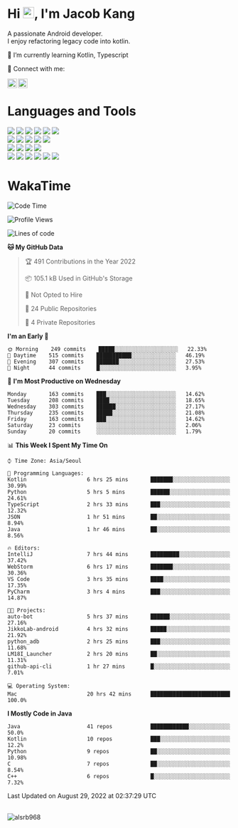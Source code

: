 # Hi <img src="https://media.giphy.com/media/hvRJCLFzcasrR4ia7z/giphy.gif" width="25px">, I'm Jacob Kang
A passionate Android developer.
</br>
I enjoy refactoring legacy code into kotlin.

🌱 I’m currently learning Kotlin, Typescript

🤝 Connect with me:

<a href="https://www.linkedin.com/in/minkyu-kang-b7477b1b2/"><img align="left" src="https://raw.githubusercontent.com/yushi1007/yushi1007/main/images/linkedin.svg" alt="Minkyu Kang | LinkedIn" width="21px"/></a>
<a href="https://www.instagram.com/_jacob_kang/"><img align="left" src="https://raw.githubusercontent.com/yushi1007/yushi1007/main/images/instagram.svg" alt="Jacob Kang | Instagram" width="21px"/></a>

</br>

# Languages and Tools

<div align="left">
<img src="https://img.shields.io/badge/java-007396?logo=java&logoColor=white"/>
<img src="https://img.shields.io/badge/kotlin-7F52FF?logo=kotlin&logoColor=white"/>
<img src="https://img.shields.io/badge/python-3776AB?logo=python&logoColor=white"/>
<img src="https://img.shields.io/badge/bash shell-4EAA25?logo=gnubash&logoColor=white"/>
<img src="https://img.shields.io/badge/c-A8B9CC?logo=c&logoColor=white"/>
<img src="https://img.shields.io/badge/c++-00599C?logo=c%2b%2b&logoColor=white"/>
</div>
<div align="left">
<img src="https://img.shields.io/badge/git-F05032?logo=git&logoColor=white"/>
<img src="https://img.shields.io/badge/github-181717?logo=github&logoColor=white"/>
<img src="https://img.shields.io/badge/mysql-4479A1?logo=mysql&logoColor=white"/>
<img src="https://img.shields.io/badge/sqlite-003B57?logo=sqlite&logoColor=white"/>
<img src="https://img.shields.io/badge/amazon AWS-232F3E?logo=amazonaws&logoColor=white"/>
</div>
<div align="left">
<img src="https://img.shields.io/badge/android-3DDC84?logo=android&logoColor=white"/>
<img src="https://img.shields.io/badge/linux-FCC624?logo=linux&logoColor=white"/>
<img src="https://img.shields.io/badge/flask-000000?logo=flask&logoColor=white"/>
<img src="https://img.shields.io/badge/arduino-00979D?logo=arduino&logoColor=white"/>
</div>
<div align="left">
<img src="https://img.shields.io/badge/slack-4A154B?logo=slack&logoColor=white"/>
<img src="https://img.shields.io/badge/notion-000000?logo=notion&logoColor=white"/>
<img src="https://img.shields.io/badge/jira-0052CC?logo=jira&logoColor=white"/>
<img src="https://img.shields.io/badge/postman-FF6C37?logo=postman&logoColor=white"/>
<img src="https://img.shields.io/badge/intellij-000000?logo=intellijidea&logoColor=white"/>
<img src="https://img.shields.io/badge/pycharm-000000?logo=pycharm&logoColor=white"/>
</div>

# WakaTime

<!--START_SECTION:waka-->
![Code Time](http://img.shields.io/badge/Code%20Time-1%2C120%20hrs%2010%20mins-blue)

![Profile Views](http://img.shields.io/badge/Profile%20Views-2-blue)

![Lines of code](https://img.shields.io/badge/From%20Hello%20World%20I%27ve%20Written-163%20Thousand%20lines%20of%20code-blue)

**🐱 My GitHub Data** 

> 🏆 491 Contributions in the Year 2022
 > 
> 📦 105.1 kB Used in GitHub's Storage 
 > 
> 🚫 Not Opted to Hire
 > 
> 📜 24 Public Repositories 
 > 
> 🔑 4 Private Repositories  
 > 
**I'm an Early 🐤** 

```text
🌞 Morning    249 commits    █████░░░░░░░░░░░░░░░░░░░░   22.33% 
🌆 Daytime    515 commits    ███████████░░░░░░░░░░░░░░   46.19% 
🌃 Evening    307 commits    ███████░░░░░░░░░░░░░░░░░░   27.53% 
🌙 Night      44 commits     █░░░░░░░░░░░░░░░░░░░░░░░░   3.95%

```
📅 **I'm Most Productive on Wednesday** 

```text
Monday       163 commits    ███░░░░░░░░░░░░░░░░░░░░░░   14.62% 
Tuesday      208 commits    ████░░░░░░░░░░░░░░░░░░░░░   18.65% 
Wednesday    303 commits    ██████░░░░░░░░░░░░░░░░░░░   27.17% 
Thursday     235 commits    █████░░░░░░░░░░░░░░░░░░░░   21.08% 
Friday       163 commits    ███░░░░░░░░░░░░░░░░░░░░░░   14.62% 
Saturday     23 commits     ░░░░░░░░░░░░░░░░░░░░░░░░░   2.06% 
Sunday       20 commits     ░░░░░░░░░░░░░░░░░░░░░░░░░   1.79%

```


📊 **This Week I Spent My Time On** 

```text
⌚︎ Time Zone: Asia/Seoul

💬 Programming Languages: 
Kotlin                   6 hrs 25 mins       ███████░░░░░░░░░░░░░░░░░░   30.99% 
Python                   5 hrs 5 mins        ██████░░░░░░░░░░░░░░░░░░░   24.61% 
TypeScript               2 hrs 33 mins       ███░░░░░░░░░░░░░░░░░░░░░░   12.32% 
JSON                     1 hr 51 mins        ██░░░░░░░░░░░░░░░░░░░░░░░   8.94% 
Java                     1 hr 46 mins        ██░░░░░░░░░░░░░░░░░░░░░░░   8.56%

🔥 Editors: 
IntelliJ                 7 hrs 44 mins       █████████░░░░░░░░░░░░░░░░   37.42% 
WebStorm                 6 hrs 17 mins       ███████░░░░░░░░░░░░░░░░░░   30.36% 
VS Code                  3 hrs 35 mins       ████░░░░░░░░░░░░░░░░░░░░░   17.35% 
PyCharm                  3 hrs 4 mins        ███░░░░░░░░░░░░░░░░░░░░░░   14.87%

🐱‍💻 Projects: 
auto-bot                 5 hrs 37 mins       ██████░░░░░░░░░░░░░░░░░░░   27.16% 
JikkoLab-android         4 hrs 32 mins       █████░░░░░░░░░░░░░░░░░░░░   21.92% 
python_adb               2 hrs 25 mins       ███░░░░░░░░░░░░░░░░░░░░░░   11.68% 
LM18I_Launcher           2 hrs 20 mins       ██░░░░░░░░░░░░░░░░░░░░░░░   11.31% 
github-api-cli           1 hr 27 mins        █░░░░░░░░░░░░░░░░░░░░░░░░   7.01%

💻 Operating System: 
Mac                      20 hrs 42 mins      █████████████████████████   100.0%

```

**I Mostly Code in Java** 

```text
Java                     41 repos            ████████████░░░░░░░░░░░░░   50.0% 
Kotlin                   10 repos            ███░░░░░░░░░░░░░░░░░░░░░░   12.2% 
Python                   9 repos             ██░░░░░░░░░░░░░░░░░░░░░░░   10.98% 
C                        7 repos             ██░░░░░░░░░░░░░░░░░░░░░░░   8.54% 
C++                      6 repos             █░░░░░░░░░░░░░░░░░░░░░░░░   7.32%

```



 Last Updated on August 29, 2022 at 02:37:29 UTC
<!--END_SECTION:waka-->

</br>

<div align="left">
<img align="left" src="https://github-readme-stats.vercel.app/api/top-langs?username=alsrb968&show_icons=true&locale=en&layout=compact&theme=dark" alt="alsrb968" />
</div>
